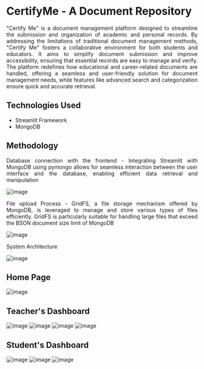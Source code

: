 # CertifyMe - A Document Repository
<p align="justify">
"Certify Me" is a document management platform designed to streamline the submission and organization of academic and personal records. By addressing the limitations of traditional document management methods, "Certify Me" fosters a collaborative environment for both students and educators. It aims to simplify document submission and improve accessibility, ensuring that essential records are easy to manage and verify. The platform redefines how educational and career-related documents are handled, offering a seamless and user-friendly solution for document management needs, while features like advanced search and categorization ensure quick and accurate retrieval.
</p>

## Technologies Used
<ul>
<li>Streamlit Framework</li>
<li>MongoDB</li>
</ul>

## Methodology
<p align="justify"> Database connection with the frontend - Integrating Streamlit with MongoDB using pymongo allows for seamless interaction between the user interface and the database, enabling efficient data retrieval and manipulation</p>
  
![image](https://github.com/user-attachments/assets/06aa86db-a208-49b3-92c8-19bb23bf9588)

<p align="justify"> File upload Process - GridFS, a file storage mechanism offered by MongoDB, is leveraged to manage and store various types of files efficiently. GridFS is particularly suitable for handling large files that exceed the BSON document size limit of MongoDB</p>

![image](https://github.com/user-attachments/assets/e706f21d-ecdc-4f42-8539-30054f744b25)

<p align="justify">  System Architecture</p>
  
![image](https://github.com/user-attachments/assets/5c28ca32-8f93-4665-b0e7-58947b0ef9ad)

## Home Page
![image](https://github.com/user-attachments/assets/d1b52863-9353-481e-9b70-6e79c6bcee9a)

## Teacher's Dashboard
![image](https://github.com/user-attachments/assets/7a9a2f5a-3ce2-4199-bfa1-61ad4843b140)
![image](https://github.com/user-attachments/assets/6e13d222-5e67-4650-b242-bc70c99ecb62)
![image](https://github.com/user-attachments/assets/ab8c1183-2ba2-4028-a82d-684977c31fc9)
![image](https://github.com/user-attachments/assets/e78d312a-73ab-4e8e-90e0-8135533f569e)

## Student's Dashboard
![image](https://github.com/user-attachments/assets/6bab3de4-35b5-4b20-bae5-c11732d80544)
![image](https://github.com/user-attachments/assets/55b4cd0f-b198-45df-bf35-a5a4dc00e7e8)
![image](https://github.com/user-attachments/assets/7fa56995-15bc-40da-8a14-c025fd2036b9)










